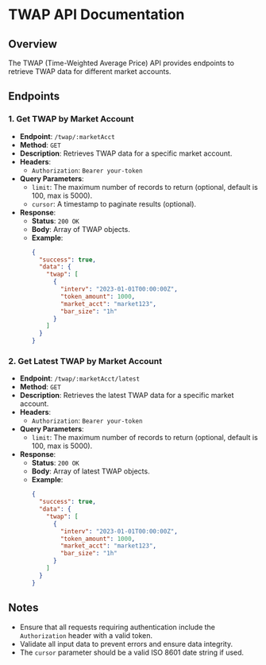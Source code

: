 # TWAP API Documentation

## Overview

The TWAP (Time-Weighted Average Price) API provides endpoints to retrieve TWAP data for different market accounts.

## Endpoints

### 1. Get TWAP by Market Account

- **Endpoint**: `/twap/:marketAcct`
- **Method**: `GET`
- **Description**: Retrieves TWAP data for a specific market account.
- **Headers**:
  - `Authorization`: `Bearer your-token`
- **Query Parameters**:
  - `limit`: The maximum number of records to return (optional, default is 100, max is 5000).
  - `cursor`: A timestamp to paginate results (optional).
- **Response**:
  - **Status**: `200 OK`
  - **Body**: Array of TWAP objects.
  - **Example**:
    ```json
    {
      "success": true,
      "data": {
        "twap": [
          {
            "interv": "2023-01-01T00:00:00Z",
            "token_amount": 1000,
            "market_acct": "market123",
            "bar_size": "1h"
          }
        ]
      }
    }
    ```

### 2. Get Latest TWAP by Market Account

- **Endpoint**: `/twap/:marketAcct/latest`
- **Method**: `GET`
- **Description**: Retrieves the latest TWAP data for a specific market account.
- **Headers**:
  - `Authorization`: `Bearer your-token`
- **Query Parameters**:
  - `limit`: The maximum number of records to return (optional, default is 100, max is 5000).
- **Response**:
  - **Status**: `200 OK`
  - **Body**: Array of latest TWAP objects.
  - **Example**:
    ```json
    {
      "success": true,
      "data": {
        "twap": [
          {
            "interv": "2023-01-01T00:00:00Z",
            "token_amount": 1000,
            "market_acct": "market123",
            "bar_size": "1h"
          }
        ]
      }
    }
    ```

## Notes

- Ensure that all requests requiring authentication include the `Authorization` header with a valid token.
- Validate all input data to prevent errors and ensure data integrity.
- The `cursor` parameter should be a valid ISO 8601 date string if used. 